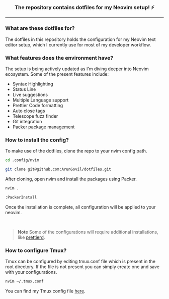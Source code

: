 <h3 align="center">
The repository contains dotfiles for my Neovim setup! ⚡</h3>

---

### What are these dotfiles for?

The dotfiles in this repository holds the configuration for my Neovim text editor setup, which I currently use for most of my developer workflow.

### What features does the environment have?

The setup is being actively updated as I'm diving deeper into Neovim ecosystem. Some of the present features include:

- Syntax Highlighting
- Status Line
- Live suggestions
- Multiple Language support
- Prettier Code formatting
- Auto close tags
- Telescope fuzz finder
- Git integration
- Packer package management

### How to install the config?

To make use of the dotfiles, clone the repo to your nvim config path.
```sh
cd .config/nvim

git clone git@github.com:ArunGovil/dotfiles.git
```
After cloning, open nvim and install the packages using Packer.
```sh
nvim .

:PackerInstall
```
Once the installation is complete, all configuration will be applied to your neovim.

<br>

> **Note**
> Some of the configurations will require additional installations, like [prettierd](https://github.com/fsouza/prettierd).

### How to configure Tmux?
Tmux can be configured by editing tmux.conf file which is present in the root directory. If the file is not present you can simply create one and save with your configurations.

```sh
nvim ~/.tmux.conf
```
You can find my Tmux config file [here](https://gist.github.com/ArunGovil/7b19897f6d872113c0ce71646884dba0).
